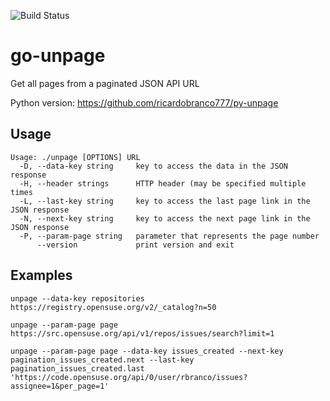 ![Build Status](https://github.com/ricardobranco777/unpage/actions/workflows/ci.yml/badge.svg)

# go-unpage
Get all pages from a paginated JSON API URL

Python version: https://github.com/ricardobranco777/py-unpage

## Usage

```
Usage: ./unpage [OPTIONS] URL
  -D, --data-key string     key to access the data in the JSON response
  -H, --header strings      HTTP header (may be specified multiple times
  -L, --last-key string     key to access the last page link in the JSON response
  -N, --next-key string     key to access the next page link in the JSON response
  -P, --param-page string   parameter that represents the page number
      --version             print version and exit
```

## Examples

```
unpage --data-key repositories https://registry.opensuse.org/v2/_catalog?n=50

unpage --param-page page https://src.opensuse.org/api/v1/repos/issues/search?limit=1

unpage --param-page page --data-key issues_created --next-key pagination_issues_created.next --last-key pagination_issues_created.last 'https://code.opensuse.org/api/0/user/rbranco/issues?assignee=1&per_page=1'
```

